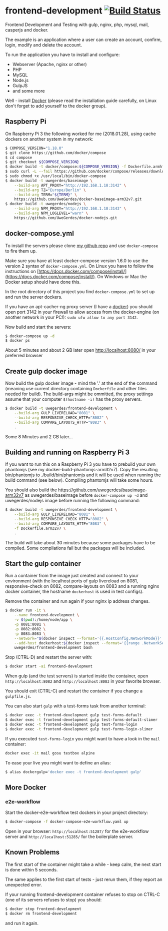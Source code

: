 # frontend-development [![Build Status](https://travis-ci.org/UweGerdes/frontend-development.svg?branch=master)](https://travis-ci.org/UweGerdes/frontend-development)

Frontend Development and Testing with gulp, nginx, php, mysql, mail, casperjs and docker.

The example is an application where a user can create an account, confirm, login, modify and delete the account.

To run the application you have to install and configure:

- Webserver (Apache, nginx or other)
- PHP
- MySQL
- Node.js
- GulpJS
- and some more

Well - install [Docker](https://www.docker.com/) (please read the installation guide carefully, on Linux don't forget to add yourself to the docker group).

## Raspberry Pi

On Raspberry Pi 3 the following worked for me (2018.01.28), using cache dockers on another system in my network:

```bash
$ COMPOSE_VERSION="1.18.0"
$ git clone https://github.com/docker/compose
$ cd compose
$ git checkout ${COMPOSE_VERSION}
$ docker build -t docker/compose:${COMPOSE_VERSION} -f Dockerfile.armhf .
$ sudo curl -L --fail https://github.com/docker/compose/releases/download/${COMPOSE_VERSION}/run.sh -o /usr/local/bin/docker-compose
$ sudo chmod +x /usr/local/bin/docker-compose
$ docker build -t uwegerdes/baseimage \
	--build-arg APT_PROXY="http://192.168.1.18:3142" \
	--build-arg TZ="Europe/Berlin" \
	--build-arg TERM="${TERM}" \
	https://github.com/UweGerdes/docker-baseimage-arm32v7.git
$ docker build -t uwegerdes/nodejs \
	--build-arg NPM_PROXY="http://192.168.1.18:3143" \
	--build-arg NPM_LOGLEVEL="warn" \
	https://github.com/UweGerdes/docker-nodejs.git
```

## docker-compose.yml

To install the servers please clone [my github repo](https://github.com/UweGerdes/frontend-development) and use `docker-compose` to fire them up.

Make sure you have at least docker-compose version 1.6.0 to use the version 2 syntax of `docker-compose.yml`. On Linux you have to follow the instructions on [https://docs.docker.com/compose/install/](https://docs.docker.com/compose/install/). On Windows or Mac the Docker setup should have done this.

In the root directory of this project you find `docker-compose.yml` to set up and run the server dockers.

If you have an apt-cacher-ng proxy server (I have a [docker](https://github.com/UweGerdes/docker-apt-cacher-ng)) you should open port 3142 in your firewall to allow access from the docker-engine (on another network in your PC!): ```sudo ufw allow to any port 3142```.

Now build and start the servers:

```bash
$ docker-compose up -d
$ docker ps
```

About 5 minutes and about 2 GB later open [http://localhost:8080/](http://localhost:8080/) in your preferred browser

## Create gulp docker image

Now build the gulp docker image - mind the '.' at the end of the command (meaning use current directory containing `Dockerfile` and other files needed for build). The build-args might be ommitted, the proxy settings assume that your computer `$(hostname -i)` has the proxy servers.

```bash
$ docker build -t uwegerdes/frontend-development \
	--build-arg GULP_LIVERELOAD="8081" \
	--build-arg RESPONSIVE_CHECK_HTTP="8082" \
	--build-arg COMPARE_LAYOUTS_HTTP="8083" \
	.
```

Some 8 Minutes and 2 GB later...

## Building and running on Raspberry Pi 3

If you want to run this on a Raspberry Pi 3 you have to prebuild your own phantomjs (see my docker-build-phantomjs-arm32v7). Copy the resulting bin/phantomjs to ./build/bin/phantomjs and it will be used when running the build command (see below). Compiling phantomjs will take some hours.

You should also build the https://github.com/uwegerdes/baseimage-arm32v7 as uwegerdes/baseimage before `docker-compose up -d` and uwegerdes/nodejs image before running the following command:

```bash
$ docker build -t uwegerdes/frontend-development \
	--build-arg GULP_LIVERELOAD="8081" \
	--build-arg RESPONSIVE_CHECK_HTTP="8082" \
	--build-arg COMPARE_LAYOUTS_HTTP="8083" \
	-f Dockerfile.arm32v7 \
	.
```

The build will take about 30 minutes because some packages have to be compiled. Some compliations fail but the packages will be included.

## Start the gulp container

Run a container from the image just created and connect to your environment (with the localhost ports of gulp livereload on 8081, responsive-check on 8082, compare-layouts on 8083 and a running nginx docker container, the hostname `dockerhost` is used in test configs).

Remove the container and run again if your nginx ip address changes.

```bash
$ docker run -it \
	--name frontend-development \
	-v $(pwd):/home/node/app \
	-p 8081:8081 \
	-p 8082:8082 \
	-p 8083:8083 \
	--network="$(docker inspect --format='{{.HostConfig.NetworkMode}}' nginx)" \
	--add-host dockerhost:$(docker inspect --format='{{range .NetworkSettings.Networks}}{{.IPAddress}} {{end}}' nginx) \
	uwegerdes/frontend-development bash
```

Stop (CTRL-D) and restart the server with:

```bash
$ docker start -ai frontend-development
```

When gulp (and the test servers) is started inside the container, open `http://localhost:8082` and `http://localhost:8083` in your favorite browser.

You should exit (CTRL-C) and restart the container if you change a `gulpfile.js`.

You can also start `gulp` with a test-forms task from another terminal:

```bash
$ docker exec -t frontend-development gulp test-forms-default
$ docker exec -t frontend-development gulp test-forms-default-slimer
$ docker exec -t frontend-development gulp test-forms-login
$ docker exec -t frontend-development gulp test-forms-login-slimer
```

If you executed `test-forms-login` you might want to have a look in the `mail` container:

```bash
docker exec -it mail gosu testbox alpine
```

To ease your live you might want to define an alias:

```bash
$ alias dockergulp='docker exec -t frontend-development gulp'
```

## More Docker

### e2e-workflow

Start the docker-e2e-workflow test dockers in your project directory:

```bash
$ docker-compose -f docker-compose-e2e-workflow.yaml up
```

Open in your browser: `http://localhost:51287/` for the e2e-workflow server and `http://localhost:51285/` for the boilerplate server.

## Known Problems

The first start of the container might take a while - keep calm, the next start is done within 5 seconds.

The same applies to the first start of tests - just rerun them, if they report an unexpected error.

If your running frontend-development container refuses to stop on CTRL-C (one of its servers refuses to stop) you should:

```bash
$ docker stop frontend-development
$ docker rm frontend-development
```

and run it again.

